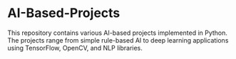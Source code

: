 # AI-Based-Projects
This repository contains various AI-based projects implemented in Python. The projects range from simple rule-based AI to deep learning applications using TensorFlow, OpenCV, and NLP libraries.

